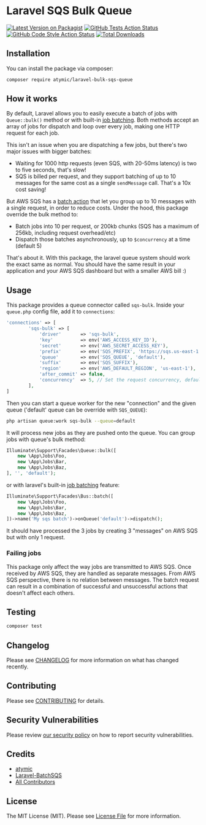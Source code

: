 # Laravel SQS Bulk Queue

[![Latest Version on Packagist](https://img.shields.io/packagist/v/atymic/laravel-bulk-sqs-queue.svg?style=flat-square)](https://packagist.org/packages/atymic/laravel-bulk-sqs-queue)
[![GitHub Tests Action Status](https://img.shields.io/github/actions/workflow/status/atymic/laravel-bulk-sqs-queue/run-tests.yml?label=tests&branch=master)](https://github.com/atymic/laravel-bulk-sqs-queue/actions?query=workflow%3Arun-tests+branch%3Amain)
[![GitHub Code Style Action Status](https://img.shields.io/github/actions/workflow/status/atymic/laravel-bulk-sqs-queue/php-cs-fixer.yml?label=code%20style&branch=master)](https://github.com/atymic/laravel-bulk-sqs-queue/actions?query=workflow%3A"Check+%26+fix+styling"+branch%3Amain)
[![Total Downloads](https://img.shields.io/packagist/dt/atymic/laravel-bulk-sqs-queue.svg?style=flat-square)](https://packagist.org/packages/atymic/laravel-bulk-sqs-queue)

## Installation

You can install the package via composer:

```bash
composer require atymic/laravel-bulk-sqs-queue
```

## How it works

By default, Laravel allows you to easily execute a batch of jobs with `Queue::bulk()` method or with built-in [job batching](https://laravel.com/docs/master/queues#job-batching). Both methods accept an array of jobs for dispatch and loop over every job, making one HTTP request for each job.

This isn't an issue when you are dispatching a few jobs, but there's two major issues with bigger batches:

- Waiting for 1000 http requests (even SQS, with 20-50ms latency) is two to five seconds, that's slow!
- SQS is billed per request, and they support batching of up to 10 messages for the same cost as a single `sendMessage` call. That's a 10x cost saving!

But AWS SQS has a [batch action](https://docs.aws.amazon.com/AWSSimpleQueueService/latest/SQSDeveloperGuide/sqs-batch-api-actions.html) that let you group up to 10 messages with a single request, in order to reduce costs. Under the hood, this package override the bulk method to:

- Batch jobs into 10 per request, or 200kb chunks (SQS has a maximum of 256kb, including request overhead/etc)
- Dispatch those batches asynchronously, up to `$concurrency` at a time (default 5)

That's about it. With this package, the laravel queue system should work the exact same as normal. You should have the same result in your application and your AWS SQS dashboard but with a smaller AWS bill :)

## Usage

This package provides a queue connector called `sqs-bulk`. Inside your `queue.php` config file, add it to `connections`:

```php
'connections' => [
        'sqs-bulk' => [
            'driver'       => 'sqs-bulk',
            'key'          => env('AWS_ACCESS_KEY_ID'),
            'secret'       => env('AWS_SECRET_ACCESS_KEY'),
            'prefix'       => env('SQS_PREFIX', 'https://sqs.us-east-1.amazonaws.com/your-account-id'),
            'queue'        => env('SQS_QUEUE', 'default'),
            'suffix'       => env('SQS_SUFFIX'),
            'region'       => env('AWS_DEFAULT_REGION', 'us-east-1'),
            'after_commit' => false,
            'concurrency'  => 5, // Set the request concurrency, defaults to 5
        ],
]
```

Then you can start a queue worker for the new "connection" and the given queue ('default' queue can be override with `SQS_QUEUE`):

```bash
php artisan queue:work sqs-bulk --queue=default
```

It will process new jobs as they are pushed onto the queue. You can group jobs with queue's bulk method:

```php
Illuminate\Support\Facades\Queue::bulk([
    new \App\Jobs\Foo,
    new \App\Jobs\Bar,
    new \App\Jobs\Baz,
], '', 'default');
```

or with laravel's built-in [job batching](https://laravel.com/docs/master/queues#job-batching) feature:

```php
Illuminate\Support\Facades\Bus::batch([
    new \App\Jobs\Foo,
    new \App\Jobs\Bar,
    new \App\Jobs\Baz,
])->name('My sqs batch')->onQueue('default')->dispatch();
```

It should have processed the 3 jobs by creating 3 "messages" on AWS SQS but with only 1 request.

### Failing jobs

This package only affect the way jobs are transmitted to AWS SQS. Once received by AWS SQS, they are handled as separate messages. From AWS SQS perspective, there is no relation between messages. The batch request can result in a combination of successful and unsuccessful actions that doesn't affect each others.

## Testing

```bash
composer test
```

## Changelog

Please see [CHANGELOG](CHANGELOG.md) for more information on what has changed recently.

## Contributing

Please see [CONTRIBUTING](.github/CONTRIBUTING.md) for details.

## Security Vulnerabilities

Please review [our security policy](../../security/policy) on how to report security vulnerabilities.

## Credits

- [atymic](https://github.com/atymic)
- [Laravel-BatchSQS](https://github.com/CoInvestor/Laravel-BatchSQS)
- [All Contributors](../../contributors)

## License

The MIT License (MIT). Please see [License File](LICENSE.md) for more information.
